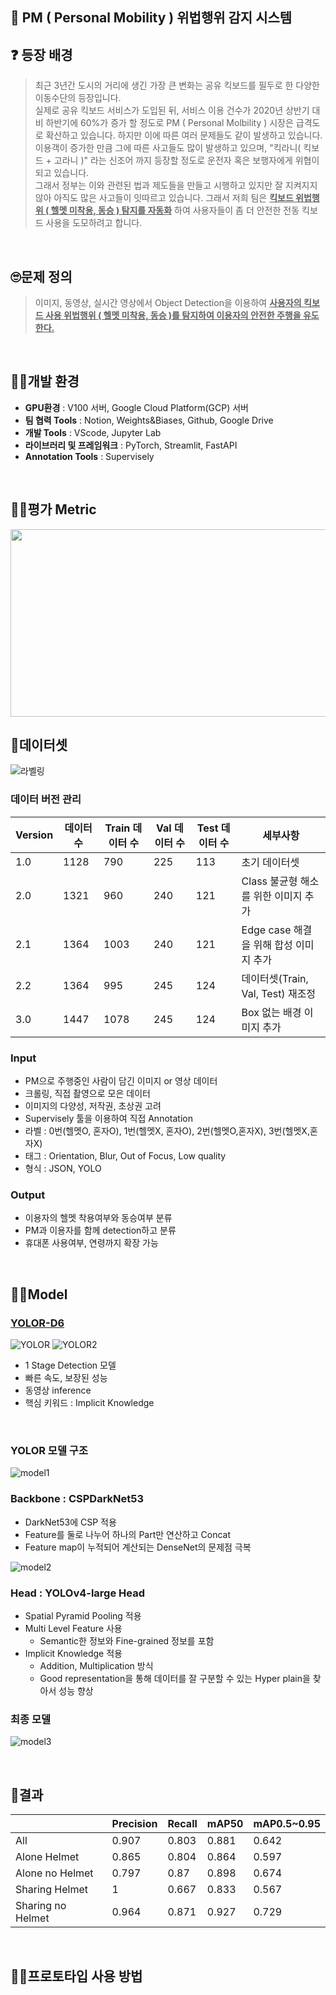 ## 🛴 PM ( Personal Mobility ) 위법행위 감지 시스템   

## ❓ 등장 배경
> 최근 3년간 도시의 거리에 생긴 가장 큰 변화는 공유 킥보드를 필두로 한 다양한 이동수단의 등장입니다.</br>
실제로 공유 킥보드 서비스가 도입된 뒤, 서비스 이용 건수가 2020년 상반기 대비 하반기에 60%가 증가 할 정도로 PM ( Personal Molbility ) 시장은 급격도로 확산하고 있습니다. 하지만 이에 따른 여러 문제들도 같이 발생하고 있습니다. 이용객이 증가한 만큼 그에 따른 사고들도 많이 발생하고 있으며, "킥라니( 킥보드 + 고라니 )" 라는 신조어 까지 등장할 정도로 운전자 혹은 보행자에게 위협이 되고 있습니다. </br>
그래서 정부는 이와 관련된 법과 제도들을 만들고 시행하고 있지만 잘 지켜지지 않아 아직도 많은 사고들이 잇따르고 있습니다. 그래서 저희 팀은 **<u>킥보드 위법행위 ( 헬멧 미착용, 동승 ) 탐지를 자동화</u>** 하여 사용자들이 좀 더 안전한 전동 킥보드 사용을 도모하려고 합니다.
</br>

## 🙄문제 정의
> 이미지, 동영상, 실시간 영상에서 Object Detection을 이용하여 **<u>사용자의 킥보드 사용 위법행위 ( 헬멧 미착용, 동승 )를 탐지하여 이용자의 안전한 주행을 유도한다.</u>**
</br>

## 👩‍🏫개발 환경
- **GPU환경** : V100 서버, Google Cloud Platform(GCP) 서버
- **팀 협력 Tools** : Notion, Weights&Biases, Github, Google Drive
- **개발 Tools** : VScode, Jupyter Lab
- **라이브러리 및 프레임워크** : PyTorch, Streamlit, FastAPI
- **Annotation Tools** : Supervisely
</br>

## 👨‍🏫평가 Metric
<img src="https://user-images.githubusercontent.com/64246382/137627632-404ecf72-6244-4128-ae3c-607e8df2a314.PNG" width="600" height="300"> 
</br>

## 🛴데이터셋
![라벨링](https://user-images.githubusercontent.com/64246382/147076690-caf366bb-8c75-43e3-aefd-c87746b4199d.PNG)
### 데이터 버전 관리
| Version | 데이터 수 | Train 데이터 수 | Val 데이터 수 | Test 데이터 수 | 세부사항 |
| --- | --- | --- | --- | --- | --- |
| 1.0 | 1128 | 790 | 225 | 113 | 초기 데이터셋 |
| 2.0 | 1321 | 960 | 240 | 121 | Class 불균형 해소를 위한 이미지 추가 |
| 2.1 | 1364 | 1003 | 240 | 121 | Edge case 해결을 위해 합성 이미지 추가 |
| 2.2 | 1364 | 995 | 245 | 124 | 데이터셋(Train, Val, Test) 재조정 |
| 3.0 | 1447 | 1078 | 245 | 124 | Box 없는 배경 이미지 추가 |

### Input
- PM으로 주행중인 사람이 담긴 이미지 or 영상 데이터
- 크롤링, 직접 촬영으로 모은 데이터
- 이미지의 다양성, 저작권, 초상권 고려
- Supervisely 툴을 이용하여 직접 Annotation
- 라벨 : 0번(헬멧O, 혼자O), 1번(헬멧X, 혼자O), 2번(헬멧O,혼자X), 3번(헬멧X,혼자X)
- 태그 : Orientation, Blur, Out of Focus, Low quality
- 형식 : JSON, YOLO

### Output
- 이용자의 헬멧 착용여부와 동승여부 분류
- PM과 이용자를 함께 detection하고 분류
- 휴대폰 사용여부, 연령까지 확장 가능
</br>

## 👨‍💻Model
### [YOLOR-D6](https://github.com/WongKinYiu/yolor)
![YOLOR](https://user-images.githubusercontent.com/64246382/147086551-b343ddcf-1b2f-45fc-a1f5-7ea266826e80.png)
![YOLOR2](https://user-images.githubusercontent.com/64246382/147086604-eeb2f681-fdd4-40dd-8dd0-206e964a96f4.png)
- 1 Stage Detection 모델
- 빠른 속도, 보장된 성능
- 동영상 inference
- 핵심 키워드 : Implicit Knowledge
</br>

### **YOLOR 모델 구조**

![model1](https://user-images.githubusercontent.com/64246382/147089362-ba75b944-f236-42f5-a7b7-2628c78224ed.PNG)
### **Backbone** : CSPDarkNet53
- DarkNet53에 CSP 적용
- Feature를 둘로 나누어 하나의 Part만 연산하고 Concat
- Feature map이 누적되어 계산되는 DenseNet의 문제점 극복

![model2](https://user-images.githubusercontent.com/64246382/147090815-28dbaf8b-4ff5-4771-9dd8-0ce629b91951.PNG)
### **Head** : YOLOv4-large Head
- Spatial Pyramid Pooling 적용
- Multi Level Feature 사용
  - Semantic한 정보와 Fine-grained 정보를 포함
- Implicit Knowledge 적용
  - Addition, Multiplication 방식
  - Good representation을 통해 데이터를 잘 구분할 수 있는 Hyper plain을 찾아서 성능 향상

### **최종 모델**
![model3](https://user-images.githubusercontent.com/64246382/147091304-4d616919-2f15-468e-b88c-dcc19673a2d9.PNG)

</br>

## 🙌결과
|  | Precision | Recall | mAP50 | mAP0.5~0.95 |
| --- | --- | --- | --- | --- | 
| All | 0.907 | 0.803 | 0.881 | 0.642 | 
| Alone Helmet | 0.865 | 0.804 | 0.864 | 0.597 | 
| Alone no Helmet | 0.797 | 0.87 | 0.898 | 0.674 | 
| Sharing Helmet | 1 | 0.667 | 0.833 | 0.567 | 
| Sharing no Helmet | 0.964 | 0.871 | 0.927 | 0.729 |
</br>

## 🙆‍♂️프로토타입 사용 방법


